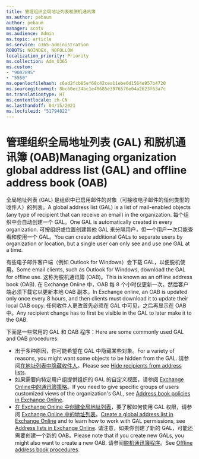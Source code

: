 ```yaml
---
title: 管理组织全局地址列表和脱机通讯簿
ms.author: pebaum
author: pebaum
manager: scotv
ms.audience: Admin
ms.topic: article
ms.service: o365-administration
ROBOTS: NOINDEX, NOFOLLOW
localization_priority: Priority
ms.collection: Adm_O365
ms.custom:
- "9002895"
- "5550"
ms.openlocfilehash: c6ad2fcb85ef68c42cea11ebe0d1564e957b4720
ms.sourcegitcommit: 8bc60ec34bc1e40685e3976576e04a2623f63a7c
ms.translationtype: HT
ms.contentlocale: zh-CN
ms.lasthandoff: 04/15/2021
ms.locfileid: "51794822"
---
```

# <a name="managing-organization-global-address-list-gal-and-offline-address-book-oab"></a><span data-ttu-id="f49da-102">管理组织全局地址列表 (GAL) 和脱机通讯簿 (OAB)</span><span class="sxs-lookup"><span data-stu-id="f49da-102">Managing organization global address list (GAL) and offline address book (OAB)</span></span>

<span data-ttu-id="f49da-103">全局地址列表 (GAL) 是组织中已启用邮件的对象（可接收电子邮件的任何类型的收件人）的列表。</span><span class="sxs-lookup"><span data-stu-id="f49da-103">A global address list (GAL) is a list of mail-enabled objects (any type of recipient that can receive an email) in the organization.</span></span> <span data-ttu-id="f49da-104">每个组织中会自动创建一个 GAL。</span><span class="sxs-lookup"><span data-stu-id="f49da-104">One GAL is automatically created in every organization.</span></span> <span data-ttu-id="f49da-105">可按组织或位置创建其他 GAL 来分隔用户，但一个用户一次只能查看和使用一个 GAL。</span><span class="sxs-lookup"><span data-stu-id="f49da-105">You can create additional GALs to separate users by organization or location, but a single user can only see and use one GAL at a time.</span></span>

<span data-ttu-id="f49da-106">有些电子邮件客户端（例如 Outlook for Windows）会下载 GAL，以便脱机使用。</span><span class="sxs-lookup"><span data-stu-id="f49da-106">Some email clients, such as Outlook for Windows, download the GAL for offline use.</span></span> <span data-ttu-id="f49da-107">这称为脱机通讯簿 (OAB)。</span><span class="sxs-lookup"><span data-stu-id="f49da-107">This is known as an offline address book (OAB).</span></span> <span data-ttu-id="f49da-108">在 Exchange Online 中，OAB 每 8 个小时仅更新一次，然后客户端必须下载它以更新本地 OAB 副本。</span><span class="sxs-lookup"><span data-stu-id="f49da-108">In Exchange online, an OAB is updated only once every 8 hours, and then clients must download it to update their local OAB copy.</span></span> <span data-ttu-id="f49da-109">任何收件人更改首先必须在 GAL 中可见，之后再显示在 OAB 中。</span><span class="sxs-lookup"><span data-stu-id="f49da-109">Any recipient change has to first be visible in the GAL to later make it to the OAB.</span></span>

<span data-ttu-id="f49da-110">下面是一些常用的 GAL 和 OAB 程序：</span><span class="sxs-lookup"><span data-stu-id="f49da-110">Here are some commonly used GAL and OAB procedures:</span></span>

- <span data-ttu-id="f49da-111">出于多种原因，你可能希望在 GAL 中隐藏某些对象。</span><span class="sxs-lookup"><span data-stu-id="f49da-111">For a variety of reasons, you might want some objects to be hidden from the GAL.</span></span> <span data-ttu-id="f49da-112">请参阅[在地址列表中隐藏收件人](https://docs.microsoft.com/exchange/address-books/address-lists/manage-address-lists#hide-recipients-from-address-lists)。</span><span class="sxs-lookup"><span data-stu-id="f49da-112">Please see [Hide recipients from address lists](https://docs.microsoft.com/exchange/address-books/address-lists/manage-address-lists#hide-recipients-from-address-lists).</span></span>
- <span data-ttu-id="f49da-113">如果需要向特定用户组提供组织的 GAL 的自定义视图，请参阅 [Exchange Online中的通讯簿策略](https://docs.microsoft.com/exchange/address-books/address-book-policies/address-book-policies)。</span><span class="sxs-lookup"><span data-stu-id="f49da-113">If you need to give specific groups of users customized views of the organization's GAL, see [Address book policies in Exchange Online](https://docs.microsoft.com/exchange/address-books/address-book-policies/address-book-policies).</span></span>
- <span data-ttu-id="f49da-114">[在 Exchange Online 中创建全局地址列表](https://docs.microsoft.com/exchange/address-books/address-lists/create-global-address-list)，要了解如何使用 GAL 权限，请参阅 [Exchange Online 中的地址列表](https://docs.microsoft.com/exchange/address-books/address-lists/address-lists)。</span><span class="sxs-lookup"><span data-stu-id="f49da-114">[Create a global address list in Exchange Online](https://docs.microsoft.com/exchange/address-books/address-lists/create-global-address-list) and to learn how to work with GAL permissions, see [Address lists in Exchange Online](https://docs.microsoft.com/exchange/address-books/address-lists/address-lists).</span></span> <span data-ttu-id="f49da-115">请注意，如果你创建了新的 GAL，可能还需要创建一个新的 OAB。</span><span class="sxs-lookup"><span data-stu-id="f49da-115">Please note that if you create new GALs, you might also want to create a new OAB.</span></span> <span data-ttu-id="f49da-116">请参阅[脱机通讯簿程序](https://docs.microsoft.com/exchange/address-books/offline-address-books/offline-address-book-procedures)。</span><span class="sxs-lookup"><span data-stu-id="f49da-116">See [Offline address book procedures](https://docs.microsoft.com/exchange/address-books/offline-address-books/offline-address-book-procedures).</span></span>
